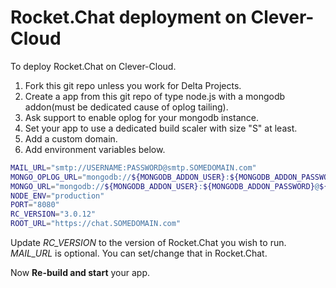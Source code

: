 # Rocket.Chat deployment on Clever-Cloud

To deploy Rocket.Chat on Clever-Cloud.

1. Fork this git repo unless you work for Delta Projects.
1. Create a app from this git repo of type node.js with a mongodb addon(must be dedicated cause of oplog tailing).
1. Ask support to enable oplog for your mongodb instance.
1. Set your app to use a dedicated build scaler with size "S" at least.
1. Add a custom domain.
1. Add environment variables below.

```bash
MAIL_URL="smtp://USERNAME:PASSWORD@smtp.SOMEDOMAIN.com"
MONGO_OPLOG_URL="mongodb://${MONGODB_ADDON_USER}:${MONGODB_ADDON_PASSWORD}@${MONGODB_ADDON_HOST}:${MONGODB_ADDON_PORT}/local?authSource=${MONGODB_ADDON_DB}"
MONGO_URL="mongodb://${MONGODB_ADDON_USER}:${MONGODB_ADDON_PASSWORD}@${MONGODB_ADDON_HOST}:${MONGODB_ADDON_PORT}/${MONGODB_ADDON_DB}"
NODE_ENV="production"
PORT="8080"
RC_VERSION="3.0.12"
ROOT_URL="https://chat.SOMEDOMAIN.com"
```

Update *RC_VERSION* to the version of Rocket.Chat you wish to run.
*MAIL_URL* is optional. You can set/change that in Rocket.Chat.

Now **Re-build and start** your app.
